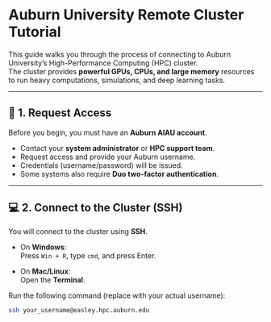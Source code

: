 # Auburn University Remote Cluster Tutorial

This guide walks you through the process of connecting to Auburn University’s High-Performance Computing (HPC) cluster.  
The cluster provides **powerful GPUs, CPUs, and large memory** resources to run heavy computations, simulations, and deep learning tasks.

---

## 🚀 1. Request Access
Before you begin, you must have an **Auburn AIAU account**.

- Contact your **system administrator** or **HPC support team**.  
- Request access and provide your Auburn username.  
- Credentials (username/password) will be issued.  
- Some systems also require **Duo two-factor authentication**.

---

## 💻 2. Connect to the Cluster (SSH)
You will connect to the cluster using **SSH**.

- On **Windows**:  
  Press `Win + R`, type `cmd`, and press Enter.  

- On **Mac/Linux**:  
  Open the **Terminal**.

Run the following command (replace with your actual username):

```bash
ssh your_username@easley.hpc.auburn.edu
